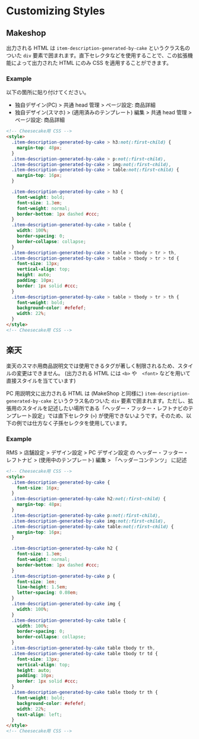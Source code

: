# Customizing Styles

## Makeshop

出力される HTML は `item-description-generated-by-cake` というクラス名のついた `div` 要素で囲まれます。直下セレクタなどを使用することで、この拡張機能によって出力された HTML にのみ CSS を適用することができます。

### Example

以下の箇所に貼り付けてください。

- 独自デザイン(PC) > 共通 head 管理 > ページ設定: 商品詳細
- 独自デザイン(スマホ) > (適用済みのテンプレート) 編集 > 共通 head 管理 > ページ設定: 商品詳細

```html
<!-- Cheesecake用 CSS -->
<style>
  .item-description-generated-by-cake > h3:not(:first-child) {
    margin-top: 48px;
  }
  .item-description-generated-by-cake > p:not(:first-child),
  .item-description-generated-by-cake > img:not(:first-child),
  .item-description-generated-by-cake > table:not(:first-child) {
    margin-top: 16px;
  }

  .item-description-generated-by-cake > h3 {
    font-weight: bold;
    font-size: 1.3em;
    font-weight: normal;
    border-bottom: 1px dashed #ccc;
  }
  .item-description-generated-by-cake > table {
    width: 100%;
    border-spacing: 0;
    border-collapse: collapse;
  }
  .item-description-generated-by-cake > table > tbody > tr > th,
  .item-description-generated-by-cake > table > tbody > tr > td {
    font-size: 13px;
    vertical-align: top;
    height: auto;
    padding: 10px;
    border: 1px solid #ccc;
  }
  .item-description-generated-by-cake > table > tbody > tr > th {
    font-weight: bold;
    background-color: #efefef;
    width: 22%;
  }
</style>
<!-- Cheesecake用 CSS -->
```

## 楽天

楽天のスマホ用商品説明文では使用できるタグが著しく制限されるため、スタイルの変更はできません。 (出力される HTML には `<b>` や　`<font>` などを用いて直接スタイルを当てています)

PC 用説明文に出力される HTML は (MakeShop と同様に) `item-description-generated-by-cake` というクラス名のついた `div` 要素で囲まれます。ただし、拡張用のスタイルを記述したい場所である「ヘッダー・フッター・レフトナビのテンプレート設定」では直下セレクタ (`>`) が使用できないようです。そのため、以下の例では仕方なく子孫セレクタを使用しています。

### Example

RMS > 店舗設定 > デザイン設定 > PC デザイン設定 の ヘッダー・フッター・レフトナビ > (使用中のテンプレート) 編集 > 「ヘッダーコンテンツ」 に記述

```html
<!-- Cheesecake用 CSS -->
<style>
  .item-description-generated-by-cake {
    font-size: 16px;
  }
  .item-description-generated-by-cake h2:not(:first-child) {
    margin-top: 48px;
  }
  .item-description-generated-by-cake p:not(:first-child),
  .item-description-generated-by-cake img:not(:first-child),
  .item-description-generated-by-cake table:not(:first-child) {
    margin-top: 16px;
  }

  .item-description-generated-by-cake h2 {
    font-size: 1.3em;
    font-weight: normal;
    border-bottom: 1px dashed #ccc;
  }
  .item-description-generated-by-cake p {
    font-size: 1em;
    line-height: 1.5em;
    letter-spacing: 0.08em;
  }
  .item-description-generated-by-cake img {
    width: 100%;
  }
  .item-description-generated-by-cake table {
    width: 100%;
    border-spacing: 0;
    border-collapse: collapse;
  }
  .item-description-generated-by-cake table tbody tr th,
  .item-description-generated-by-cake table tbody tr td {
    font-size: 13px;
    vertical-align: top;
    height: auto;
    padding: 10px;
    border: 1px solid #ccc;
  }
  .item-description-generated-by-cake table tbody tr th {
    font-weight: bold;
    background-color: #efefef;
    width: 22%;
    text-align: left;
  }
</style>
<!-- Cheesecake用 CSS -->
```
